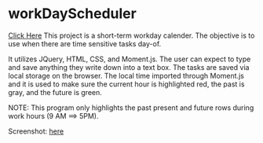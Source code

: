 # workDayScheduler
[Click Here](https://chrscchrn.github.io/workDayScheduler/)
This project is a short-term workday calender. The objective is to use when there are time sensitive tasks day-of. 

It utilizes JQuery, HTML, CSS, and Moment.js. The user can expect to type and save anything they write down into a text box. 
The tasks are saved via local storage on the browser. The local time imported through Moment.js and it is used to make sure the
current hour is highlighted red, the past is gray, and the future is green. 

NOTE: This program only highlights the past present and future rows during work hours (9 AM ==> 5PM).



Screenshot: [here](screenshot.png)
